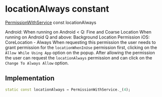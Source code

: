


# locationAlways constant







[PermissionWithService](../../zego_uikit_prebuilt_live_audio_room/PermissionWithService-class.md) const locationAlways
  




<p>Android:
When running on Android &lt; Q: Fine and Coarse Location
When running on Android Q and above: Background Location Permission
iOS: CoreLocation - Always
When requesting this permission the user needs to grant permission
for the <code>locationWhenInUse</code> permission first, clicking on
  the <code>Àllow While Using App</code> option on the popup.
  After allowing the permission the user can request the <code>locationAlways</code>
  permission and can click on the <code>Change To Always Allow</code> option.</p>



## Implementation

```dart
static const locationAlways = PermissionWithService._(4);
```








